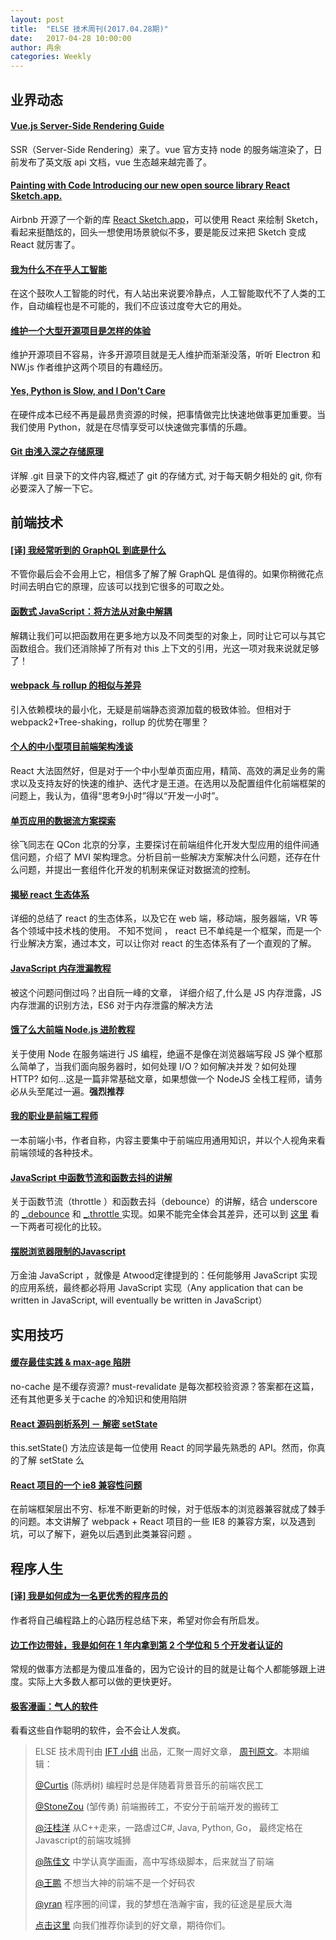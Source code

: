 ```yaml
---
layout: post
title:  "ELSE 技术周刊(2017.04.28期)"
date:   2017-04-28 10:00:00
author: 冉余
categories: Weekly
---
```


## 业界动态

#### [Vue.js Server-Side Rendering Guide](https://ssr.vuejs.org/en/)

SSR（Server-Side Rendering）来了。vue 官方支持 node 的服务端渲染了，日前发布了英文版 api 文档，vue 生态越来越完善了。

#### [Painting with Code  Introducing our new open source library React Sketch.app.](http://airbnb.design/painting-with-code/)

Airbnb 开源了一个新的库 [React Sketch.app](http://airbnb.io/react-sketchapp/)，可以使用 React 来绘制 Sketch，看起来挺酷炫的，回头一想使用场景貌似不多，要是能反过来把 Sketch 变成 React 就厉害了。

#### [我为什么不在乎人工智能](http://www.yinwang.org/blog-cn/2017/04/23/ai)

在这个鼓吹人工智能的时代，有人站出来说要冷静点，人工智能取代不了人类的工作，自动编程也是不可能的，我们不应该过度夸大它的用处。

#### [维护一个大型开源项目是怎样的体验](https://www.zhihu.com/question/36292298/answer/102418523)

维护开源项目不容易，许多开源项目就是无人维护而渐渐没落，听听 Electron 和 NW.js 作者维护这两个项目的有趣经历。

#### [Yes, Python is Slow, and I Don’t Care](https://hackernoon.com/yes-python-is-slow-and-i-dont-care-13763980b5a1)

在硬件成本已经不再是最昂贵资源的时候，把事情做完比快速地做事更加重要。当我们使用 Python，就是在尽情享受可以快速做完事情的乐趣。

#### [Git 由浅入深之存储原理](http://blog.codingplayboy.com/2017/03/23/git_internal/)

详解 .git 目录下的文件内容,概述了 git 的存储方式, 对于每天朝夕相处的 git, 你有必要深入了解一下它。

## 前端技术

#### [[译] 我经常听到的 GraphQL 到底是什么](https://juejin.im/post/58fd6d121b69e600589ec740)

不管你最后会不会用上它，相信多了解了解 GraphQL 是值得的。如果你稍微花点时间去明白它的原理，应该可以找到它很多的可取之处。

#### [函数式 JavaScript：将方法从对象中解耦](http://www.zcfy.cc/article/2643)

解耦让我们可以把函数用在更多地方以及不同类型的对象上，同时让它可以与其它函数组合。我们还消除掉了所有对 this 上下文的引用，光这一项对我来说就足够了！

#### [webpack 与 rollup 的相似与差异](https://medium.com/webpack/webpack-and-rollup-the-same-but-different-a41ad427058c)

引入依赖模块的最小化，无疑是前端静态资源加载的极致体验。 但相对于 webpack2+Tree-shaking，rollup 的优势在哪里？

#### [个人的中小型项目前端架构浅谈](http://blog.csdn.net/qq20004604/article/details/70480932)

React 大法固然好，但是对于一个中小型单页面应用，精简、高效的满足业务的需求以及支持友好的快速的维护、迭代才是王道。在选用以及配置组件化前端框架的问题上，我认为，值得“思考9小时”得以“开发一小时”。

####  [单页应用的数据流方案探索](https://zhuanlan.zhihu.com/p/26426054)

徐飞同志在 QCon 北京的分享，主要探讨在前端组件化开发大型应用的组件间通信问题，介绍了 MVI 架构理念。分析目前一些解决方案解决什么问题，还存在什么问题，并提出一套组件化开发的机制来保证对数据流的控制。

#### [揭秘 react 生态体系](https://zhuanlan.zhihu.com/p/26270621)

详细的总结了 react 的生态体系，以及它在 web 端，移动端，服务器端，VR 等各个领域中技术栈的使用。 不知不觉间 ， react 已不单纯是一个框架，而是一个行业解决方案，通过本文，可以让你对 react 的生态体系有了一个直观的了解。

#### [JavaScript 内存泄漏教程](http://www.ruanyifeng.com/blog/2017/04/memory-leak.html)

被这个问题问倒过吗？出自阮一峰的文章， 详细介绍了,什么是 JS 内存泄露，JS 内存泄漏的识别方法，ES6 对于内存泄露的解决方法

#### [饿了么大前端 Node.js 进阶教程](https://github.com/ElemeFE/node-interview)
关于使用 Node 在服务端进行 JS 编程，绝逼不是像在浏览器端写段 JS 弹个框那么简单了，当我们面向服务器时，如何处理 I/O？如何解决并发？如何处理 HTTP? 如何...这是一篇非常基础文章，如果想做一个 NodeJS 全栈工程师，请务必从头至尾过一遍。**强烈推荐**

#### [我的职业是前端工程师](http://ued.party/)

一本前端小书，作者自称，内容主要集中于前端应用通用知识，并以个人视角来看前端领域的各种技术。

#### [JavaScript 中函数节流和函数去抖的讲解](https://juejin.im/post/58f46e8944d904006c026952)

关于函数节流（throttle ）和函数去抖（debounce）的讲解，结合 underscore 的 [_.debounce](http://underscorejs.org/#debounce) 和 [_.throttle ](http://underscorejs.org/#throttle) 实现。如果不能完全体会其差异，还可以到 [这里](http://demo.nimius.net/debounce_throttle/) 看一下两者可视化的比较。

#### [摆脱浏览器限制的Javascript](http://mp.weixin.qq.com/s/hnBOvpSvvNtmJ48UsjkRVA)

万金油 JavaScript ，就像是 Atwood定律提到的：任何能够用 JavaScript 实现的应用系统，最终都必将用 JavaScript 实现（Any application that can be written in JavaScript, will eventually be written in JavaScript）

## 实用技巧

#### [缓存最佳实践 & max-age 陷阱](https://jakearchibald.com/2016/caching-best-practices/)

no-cache 是不缓存资源? must-revalidate 是每次都校验资源？答案都在这篇，还有其他更多关于cache 的冷知识和使用陷阱

#### [React 源码剖析系列 － 解密 setState](https://zhuanlan.zhihu.com/p/20328570?columnSlug=purerender)

this.setState() 方法应该是每一位使用 React 的同学最先熟悉的 API。然而，你真的了解 setState 么

#### [React 项目的一个 ie8 兼容性问题](http://www.aliued.com/?p=3240)

在前端框架层出不穷、标准不断更新的时候，对于低版本的浏览器兼容就成了棘手的问题。本文讲解了 webpack + React 项目的一些 IE8 的兼容方案，以及遇到坑，可以了解下，避免以后遇到此类兼容问题 。

## 程序人生

#### [[译] 我是如何成为一名更优秀的程序员的](https://loveky.github.io/2017/04/18/translate-how-i-became-better-programmer/)

作者将自己编程路上的心路历程总结下来，希望对你会有所启发。

#### [边工作边带娃，我是如何在 1 年内拿到第 2 个学位和 5 个开发者认证的](http://blog.jobbole.com/110986/)

常规的做事方法都是为傻瓜准备的，因为它设计的目的就是让每个人都能够跟上进度。实际上大多数人都可以做的更快更好。

#### [极客漫画：气人的软件](https://linux.cn/article-8447-1.html)

看看这些自作聪明的软件，会不会让人发疯。

> ELSE 技术周刊由 [IFT 小组](http://git.dev.sh.ctripcorp.com/groups/IFT) 出品，汇聚一周好文章， [周刊原文](http://conf.ctripcorp.com/pages/viewpage.action?pageId=136416361)。本期编辑：
>
> [@Curtis](https://github.com/CurtisCBS) (陈炳树) 编程时总是伴随着背景音乐的前端农民工
>
> [@StoneZou](https://github.com/stoneyong) (邹传勇) 前端搬砖工，不安分于前端开发的搬砖工
>
> [@汪桂洋](http://git.dev.sh.ctripcorp.com/u/gy.wang) 从C++走来，一路虐过C#, Java, Python, Go， 最终定格在Javascript的前端攻城狮
>
> [@陈佳文](http://git.dev.sh.ctripcorp.com/u/chenjiawen) 中学认真学画画，高中写练级脚本，后来就当了前端
>
> [@王鹏](http://git.dev.sh.ctripcorp.com/u/wangpb) 不想当大神的前端不是一个好码农
>
> [@yran](http://git.dev.sh.ctripcorp.com/u/yran) 程序圈的间谍，我的梦想在浩瀚宇宙，我的征途是星辰大海
>
> [点击这里](http://git.dev.sh.ctripcorp.com/IFT/fe-weekly/issues) 向我们推荐你读到的好文章，期待你们。
